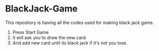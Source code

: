 # BlackJack-Game
This repository is having all the codes used for making black jack game.

1. Press Start Game
2. It will ask you to draw the new card.
3. And add new card until its black jack if it's not you lose.
